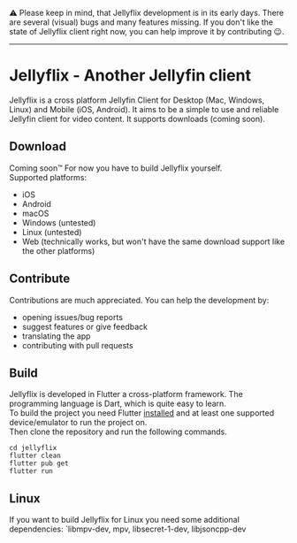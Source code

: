 ⚠️ Please keep in mind, that Jellyflix development is in its early days. There are several (visual) bugs and many features missing. If you don't like the state of Jellyflix client right now, you can help improve it by contributing 😉.

---

# Jellyflix - Another Jellyfin client

Jellyflix is a cross platform Jellyfin Client for Desktop (Mac, Windows, Linux) and Mobile (iOS, Android). It aims to be a simple to use and reliable Jellyfin client for video content. It supports downloads (coming soon).

## Download
Coming soon™️ For now you have to build Jellyflix yourself. <br>
Supported platforms:
- iOS
- Android
- macOS
- Windows (untested)
- Linux (untested)
- Web (technically works, but won't have the same download support like the other platforms)

## Contribute
Contributions are much appreciated. You can help the development by:
- opening issues/bug reports
- suggest features or give feedback
- translating the app
- contributing with pull requests

## Build
Jellyflix is developed in Flutter a cross-platform framework. The programming language is Dart, which is quite easy to learn. <br>
To build the project you need Flutter [installed](https://docs.flutter.dev/get-started/install) and at least one supported device/emulator to run the project on. <br>
Then clone the repository and run the following commands.
```
cd jellyflix
flutter clean
flutter pub get
flutter run
```

## Linux
If you want to build Jellyflix for Linux you need some additional dependencies: `libmpv-dev, mpv, libsecret-1-dev, libjsoncpp-dev
